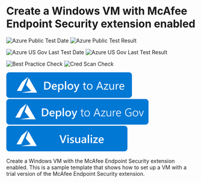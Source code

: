 # Create a Windows VM with McAfee Endpoint Security extension enabled

![Azure Public Test Date](https://azurequickstartsservice.blob.core.windows.net/badges/mcafee-extension-windows-vm/PublicLastTestDate.svg)
![Azure Public Test Result](https://azurequickstartsservice.blob.core.windows.net/badges/mcafee-extension-windows-vm/PublicDeployment.svg)

![Azure US Gov Last Test Date](https://azurequickstartsservice.blob.core.windows.net/badges/mcafee-extension-windows-vm/FairfaxLastTestDate.svg)
![Azure US Gov Last Test Result](https://azurequickstartsservice.blob.core.windows.net/badges/mcafee-extension-windows-vm/FairfaxDeployment.svg)

![Best Practice Check](https://azurequickstartsservice.blob.core.windows.net/badges/mcafee-extension-windows-vm/BestPracticeResult.svg)
![Cred Scan Check](https://azurequickstartsservice.blob.core.windows.net/badges/mcafee-extension-windows-vm/CredScanResult.svg)

[![Deploy To Azure](https://raw.githubusercontent.com/Azure/azure-quickstart-templates/master/1-CONTRIBUTION-GUIDE/images/deploytoazure.svg?sanitize=true)](https://portal.azure.com/#create/Microsoft.Template/uri/https%3A%2F%2Fraw.githubusercontent.com%2FAzure%2Fazure-quickstart-templates%2Fmaster%2Fmcafee-extension-windows-vm%2Fazuredeploy.json)  
[![Deploy To Azure US Gov](https://raw.githubusercontent.com/Azure/azure-quickstart-templates/master/1-CONTRIBUTION-GUIDE/images/deploytoazuregov.svg?sanitize=true)](https://portal.azure.us/#create/Microsoft.Template/uri/https%3A%2F%2Fraw.githubusercontent.com%2FAzure%2Fazure-quickstart-templates%2Fmaster%2Fmcafee-extension-windows-vm%2Fazuredeploy.json)  
[![Visualize](https://raw.githubusercontent.com/Azure/azure-quickstart-templates/master/1-CONTRIBUTION-GUIDE/images/visualizebutton.svg?sanitize=true)](http://armviz.io/#/?load=https%3A%2F%2Fraw.githubusercontent.com%2FAzure%2Fazure-quickstart-templates%2Fmaster%2Fmcafee-extension-windows-vm%2Fazuredeploy.json)

Create a Windows VM with the McAfee Endpoint Security extension enabled. This is a sample template that shows how to set up a VM with a trial version of the McAfee Endpoint Security extension.


